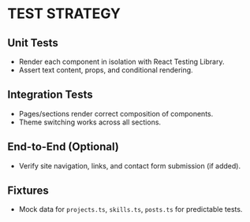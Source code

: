 # TEST STRATEGY

## Unit Tests

- Render each component in isolation with React Testing Library.
- Assert text content, props, and conditional rendering.

## Integration Tests

- Pages/sections render correct composition of components.
- Theme switching works across all sections.

## End-to-End (Optional)

- Verify site navigation, links, and contact form submission (if added).

## Fixtures

- Mock data for `projects.ts`, `skills.ts`, `posts.ts` for predictable tests.
